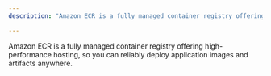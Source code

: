 ```yaml
---
description: "Amazon ECR is a fully managed container registry offering high-performance hosting, so you can reliably deploy application images and artifacts anywhere."

---
```

Amazon ECR is a fully managed container registry offering high-performance hosting, so you can reliably deploy application images and artifacts anywhere.
